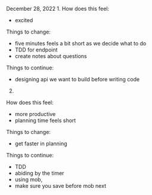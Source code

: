 December 28, 2022
1. 
How does this feel:
- excited

Things to change:
- five minutes feels a bit short as we decide what to do
- TDD for endpoint
- create notes about questions

Things to continue:
- designing api we want to build before writing code

2. 
How does this feel:
- more productive
- planning time feels short

Things to change:
- get faster in planning

Things to continue:
- TDD
- abiding by the timer
- using mob,
- make sure you save before mob next